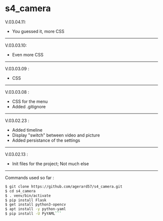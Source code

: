 # s4_camera

V.03.04.11:

- You guessed it, more CSS

---

V.03.03.10:

- Even more CSS

---

V.03.03.09 :

- CSS

---

V.03.03.08 :

- CSS for the menu
- Added .gitignore

---

V.03.02.23 :

- Added timeline
- Display "switch" between video and picture
- Added persistance of the settings

---

V.03.02.13 :

- Init files for the project;
  Not much else

---

Commands used so far :

````bash
$ git clone https://github.com/agerard57/s4_camera.git
$ cd s4_camera
$ . venv/bin/activate
$ pip install Flask
$ get install python3-opencv
$ apt install -y python-yaml
$ pip install -U PyYAML```
````
